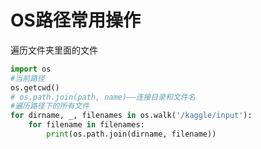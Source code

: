# OS路径常用操作

遍历文件夹里面的文件

```python
import os
#当前路径
os.getcwd()
# os.path.join(path, name)——连接目录和文件名
#遍历路径下的所有文件
for dirname, _, filenames in os.walk('/kaggle/input'):
    for filename in filenames:
        print(os.path.join(dirname, filename))
```





